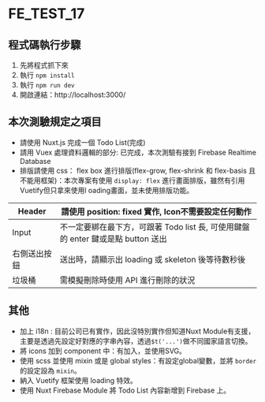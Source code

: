 # FE_TEST_17

## 程式碼執行步驟

1. 先將程式抓下來
2. 執行 `npm install`
3. 執行 `npm run dev`
4. 開啟連結：http://localhost:3000/

## 本次測驗規定之項目

* 請使用 Nuxt.js 完成一個 Todo List(完成)
* 請用 Vuex 處理資料邏輯的部分: 已完成，本次測驗有接到 Firebase Realtime Database
* 排版請使用 css： flex box 進行排版(flex-grow, flex-shrink 和 flex-basis 且不能用框架)：本次專案有使用 `display: flex` 進行畫面排版，雖然有引用Vuetify但只拿來使用l
oading畫面，並未使用排版功能。

|  Header   | 請使用 position: fixed 實作, Icon不需要設定任何動作  |
|  ----  | ----  |
|  Input  | 不一定要綁在最下方，可跟著 Todo list 長, 可使用鍵盤的 enter 鍵或是點 button 送出  |
| 右側送出按鈕 | 送出時，請顯示出 loading 或 skeleton 後等待數秒後 |
| 垃圾桶  | 需模擬刪除時使用 API 進行刪除的狀況 |

## 其他
* 加上 i18n : 目前公司已有實作，因此沒特別實作但知道Nuxt Module有支援，主要是透過先設定好對應的字串內容，透過`$t('...')`做不同國家語言切換。
* 將 icons 加到 component 中：有加入，並使用SVG。
* 使用 scss 並使用 mixin 或是 global styles：有設定global變數，並將 `border` 的設定設為 `mixin`。
* 納入 Vuetify 框架使用 loading 特效。
* 使用 Nuxt Firebase Module 將 Todo List 內容新增到 Firebase 上。
